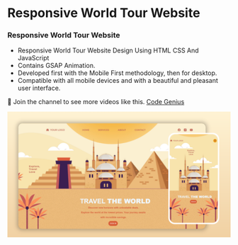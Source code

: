 # Responsive World Tour Website
### Responsive World Tour Website

- Responsive World Tour Website Design Using HTML CSS And JavaScript
- Contains GSAP Animation.
- Developed first with the Mobile First methodology, then for desktop.
- Compatible with all mobile devices and with a beautiful and pleasant user interface.

💙 Join the channel to see more videos like this. [Code Genius](https://www.youtube.com/@codegenius02)

![preview img](/preview.png)
